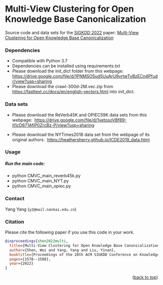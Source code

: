 <a name="readme-top"></a>
# Multi-View Clustering for Open Knowledge Base Canonicalization

Source code and data sets for the [SIGKDD 2022](https://kdd.org/kdd2022/) paper: [Multi-View Clustering for Open Knowledge Base Canonicalization](https://dl.acm.org/doi/pdf/10.1145/3534678.3539449)

### Dependencies

* Compatible with Python 3.7
* Dependencies can be installed using requirements.txt
* Please download the init_dict folder from this webpage: 
https://drive.google.com/file/d/1PNMSO5ud5UuArU9vrtwTvBzECn4Pfudr/view?usp=sharing
* Please download the crawl-300d-2M.vec.zip from https://fasttext.cc/docs/en/english-vectors.html into init_dict. 

### Data sets
* Please download the ReVerb45K and OPIEC59K data sets from this webpage: 
https://drive.google.com/file/d/1vetosoVBf89-It1cD671AfiP0ZrcBz-P/view?usp=sharing

* Please download the NYTimes2018 data set from the webpage of its original authors: 
https://heathersherry.github.io/ICDE2019_data.html

### Usage

##### Run the main code:

* python CMVC_main_reverb45k.py
* python CMVC_main_NYT.py
* python CMVC_main_opiec.py

### Contact

Yang Yang (`y2@mail.nankai.edu.cn`)

### Citation
Please cite the following paper if you use this code in your work. 

```bibtex
@inproceedings{shen2022multi,
  title={Multi-View Clustering for Open Knowledge Base Canonicalization},
  author={Shen, Wei and Yang, Yang and Liu, Yinan},
  booktitle={Proceedings of the 28th ACM SIGKDD Conference on Knowledge Discovery and Data Mining},
  pages={1578--1588},
  year={2022}
}
```
<p align="right">(<a href="#readme-top">back to top</a>)</p>
